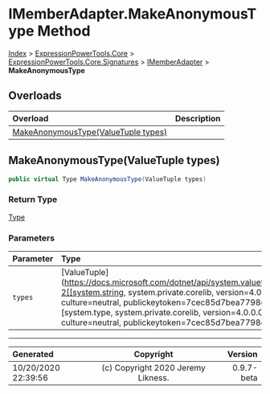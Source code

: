 ﻿# IMemberAdapter.MakeAnonymousType Method

[Index](../index.md) > [ExpressionPowerTools.Core](ExpressionPowerTools.Core.a.md) > [ExpressionPowerTools.Core.Signatures](ExpressionPowerTools.Core.Signatures.n.md) > [IMemberAdapter](ExpressionPowerTools.Core.Signatures.IMemberAdapter.i.md) > **MakeAnonymousType**



## Overloads

| Overload | Description |
| :-- | :-- |
| [MakeAnonymousType(ValueTuple types)](#makeanonymoustypevaluetuple-types) |  |
## MakeAnonymousType(ValueTuple types)



```csharp
public virtual Type MakeAnonymousType(ValueTuple types)
```

### Return Type

 [Type](https://docs.microsoft.com/dotnet/api/system.type) 

### Parameters

| Parameter | Type | Description |
| :-- | :-- | :-- |
| `types` | [ValueTuple](https://docs.microsoft.com/dotnet/api/system.valuetuple-2[[system.string, system.private.corelib, version=4.0.0.0, culture=neutral, publickeytoken=7cec85d7bea7798e],[system.type, system.private.corelib, version=4.0.0.0, culture=neutral, publickeytoken=7cec85d7bea7798e]]) |  |



---

| Generated | Copyright | Version |
| :-- | :-: | --: |
| 10/20/2020 22:39:56 | (c) Copyright 2020 Jeremy Likness. | 0.9.7-beta |
